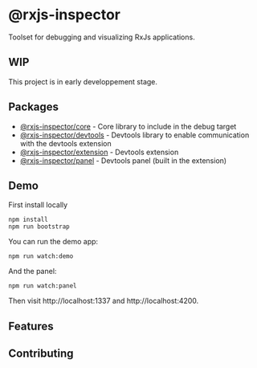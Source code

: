 # @rxjs-inspector

Toolset for debugging and visualizing RxJs applications.

## WIP

This project is in early developpement stage.

## Packages

* [@rxjs-inspector/core](./packages/core) - Core library to include in the debug target
* [@rxjs-inspector/devtools](./packages/devtools) - Devtools library to enable communication with the devtools extension
* [@rxjs-inspector/extension](./packages/extension) - Devtools extension
* [@rxjs-inspector/panel](./packages/panel) - Devtools panel (built in the extension)

## Demo

First install locally

```
npm install
npm run bootstrap
```

You can run the demo app:

```
npm run watch:demo
```

And the panel:

```
npm run watch:panel
```

Then visit http://localhost:1337 and http://localhost:4200.

## Features

## Contributing
